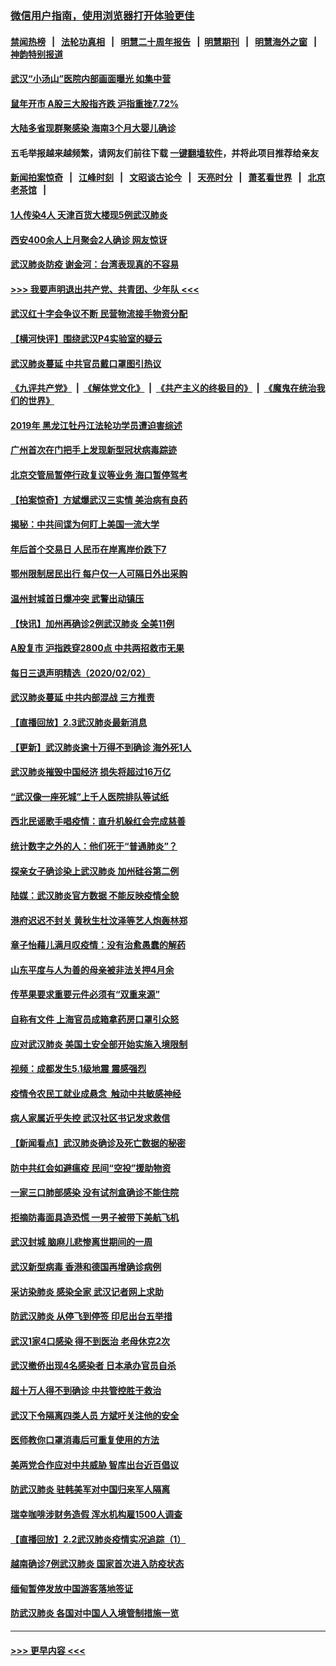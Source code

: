 ### [微信用户指南，使用浏览器打开体验更佳](https://github.com/gfw-breaker/banned-news1/blob/master/indexes/wechat-guide.md?t=0)
#### [禁闻热榜](热点新闻.md?t=0)  &nbsp;&nbsp;|&nbsp;&nbsp; [法轮功真相](https://github.com/gfw-breaker/truth/blob/master/README.md?t=0) &nbsp;&nbsp;|&nbsp;&nbsp; [明慧二十周年报告](https://github.com/gfw-breaker/mh-reports/blob/master/README.md?t=0) &nbsp;&nbsp;|&nbsp;&nbsp;[明慧期刊](https://github.com/gfw-breaker/mh-qikan) &nbsp;&nbsp;|&nbsp;&nbsp; [明慧海外之窗](https://github.com/gfw-breaker/mh-news/blob/master/README.md?t=0) &nbsp;&nbsp;|&nbsp;&nbsp; [神韵特别报道](https://github.com/gfw-breaker/mh-news/blob/master/shenyun.md?t=0)
#### [武汉“小汤山”医院内部画面曝光 如集中营](../pages/nsc413/n11841060.md?t=02032022) 
#### [鼠年开市 A股三大股指齐跌 沪指重挫7.72%](../pages/nsc413/n11840461.md?t=02032022) 
#### [大陆多省现群聚感染 海南3个月大婴儿确诊](../pages/nsc413/n11841274.md?t=02032022) 
#### 五毛举报越来越频繁，请网友们前往下载 [一键翻墙软件](https://github.com/gfw-breaker/ssr-accounts)，并将此项目推荐给亲友
#### [新闻拍案惊奇](https://github.com/gfw-breaker/banned-news1/blob/master/pages/link4.md) &nbsp;&nbsp;|&nbsp;&nbsp; [江峰时刻](https://github.com/gfw-breaker/banned-news1/blob/master/pages/link4.md) &nbsp;&nbsp;|&nbsp;&nbsp; [文昭谈古论今](https://github.com/gfw-breaker/banned-news1/blob/master/pages/link4.md) &nbsp;&nbsp;|&nbsp;&nbsp; [天亮时分](https://github.com/gfw-breaker/banned-news1/blob/master/pages/link4.md) &nbsp;&nbsp;|&nbsp;&nbsp; [萧茗看世界](https://github.com/gfw-breaker/banned-news1/blob/master/pages/link4.md) &nbsp;&nbsp;|&nbsp;&nbsp; [北京老茶馆](https://github.com/gfw-breaker/banned-news1/blob/master/pages/link4.md) &nbsp;&nbsp;|&nbsp;&nbsp; 
#### [1人传染4人 天津百货大楼现5例武汉肺炎](../pages/nsc413/n11840677.md?t=02032022) 
#### [西安400余人上月聚会2人确诊 网友惊讶](../pages/nsc413/n11841178.md?t=02032022) 
#### [武汉肺炎防疫 谢金河：台湾表现真的不容易](../pages/nsc413/n11841120.md?t=02032022) 
#### [>>> 我要声明退出共产党、共青团、少年队 <<<](https://github.com/begood0513/goodnews/blob/master/quit/letter.md) 
#### [武汉红十字会争议不断 民营物流接手物资分配](../pages/nsc413/n11840733.md?t=02032022) 
#### [【横河快评】围绕武汉P4实验室的疑云](../pages/nsc413/n11840494.md?t=02032022) 
#### [武汉肺炎蔓延 中共官员戴口罩图引热议](../pages/nsc413/n11840917.md?t=02032022) 
#### [《九评共产党》](https://github.com/begood0513/9ping.md/blob/master/README.md) &nbsp;|&nbsp; [《解体党文化》](../../../../jtdwh.md/blob/master/README.md)  &nbsp;|&nbsp; [《共产主义的终极目的》](../../../../gczydzjmd.md/blob/master/README.md) &nbsp;|&nbsp; [《魔鬼在统治我们的世界》](../../../../mgztzwmdsj.md/blob/master/README.md) 
#### [2019年 黑龙江牡丹江法轮功学员遭迫害综述](../pages/nsc413/n11839335.md?t=02032022) 
#### [广州首次在门把手上发现新型冠状病毒踪迹](../pages/nsc413/n11840613.md?t=02032022) 
#### [北京交管局暂停行政复议等业务 海口暂停驾考](../pages/nsc413/n11840528.md?t=02032022) 
#### [【拍案惊奇】方斌爆武汉三实情 美治病有良药](../pages/nsc413/n11839984.md?t=02032022) 
#### [揭秘：中共间谍为何盯上美国一流大学](../pages/nsc413/n11840270.md?t=02032022) 
#### [年后首个交易日 人民币在岸离岸价跌下7](../pages/nsc413/n11840366.md?t=02032022) 
#### [鄂州限制居民出行 每户仅一人可隔日外出采购](../pages/nsc413/n11839131.md?t=02032022) 
#### [温州封城首日爆冲突 武警出动镇压](../pages/nsc413/n11839881.md?t=02032022) 
#### [【快讯】加州再确诊2例武汉肺炎 全美11例](../pages/nsc413/n11840339.md?t=02032022) 
#### [A股复市 沪指跌穿2800点 中共两招救市无果](../pages/nsc413/n11839859.md?t=02032022) 
#### [每日三退声明精选（2020/02/02）](../pages/nsc413/n11840257.md?t=02032022) 
#### [武汉肺炎蔓延 中共内部混战 三方推责](../pages/nsc413/n11839612.md?t=02032022) 
#### [【直播回放】2.3武汉肺炎最新消息](../pages/nsc413/n11840124.md?t=02032022) 
#### [【更新】武汉肺炎逾十万得不到确诊 海外死1人](../pages/nsc413/n11801312.md?t=02032022) 
#### [武汉肺炎摧毁中国经济 损失将超过16万亿](../pages/nsc413/n11839723.md?t=02032022) 
#### [“武汉像一座死城”上千人医院排队等试纸](../pages/nsc413/n11839724.md?t=02032022) 
#### [西北民谣歌手唱疫情：直升机躲红会完成慈善](../pages/nsc413/n11839757.md?t=02032022) 
#### [统计数字之外的人：他们死于“普通肺炎”？](../pages/nsc413/n11839788.md?t=02032022) 
#### [探亲女子确诊染上武汉肺炎 加州硅谷第二例](../pages/nsc413/n11839784.md?t=02032022) 
#### [陆媒：武汉肺炎官方数据 不能反映疫情全貌](../pages/nsc413/n11839828.md?t=02032022) 
#### [港府迟迟不封关 黄秋生杜汶泽等艺人炮轰林郑](../pages/nsc413/n11839562.md?t=02032022) 
#### [章子怡藉儿满月叹疫情：没有治愈愚蠢的解药](../pages/nsc413/n11839428.md?t=02032022) 
#### [山东平度与人为善的母亲被非法关押4月余](../pages/nsc413/n11834949.md?t=02032022) 
#### [传苹果要求重要元件必须有“双重来源”](../pages/nsc413/n11839717.md?t=02032022) 
#### [自称有文件 上海官员成箱拿药房口罩引众怒](../pages/nsc413/n11839279.md?t=02032022) 
#### [应对武汉肺炎 美国土安全部开始实施入境限制](../pages/nsc413/n11839729.md?t=02032022) 
#### [视频：成都发生5.1级地震 震感强烈](../pages/nsc413/n11839732.md?t=02032022) 
#### [疫情令农民工就业成悬念  触动中共敏感神经](../pages/nsc413/n11839625.md?t=02032022) 
#### [病人家属近乎失控 武汉社区书记发求救信](../pages/nsc413/n11839621.md?t=02032022) 
#### [【新闻看点】武汉肺炎确诊及死亡数据的秘密](../pages/nsc413/n11839539.md?t=02032022) 
#### [防中共红会如避瘟疫 民间“空投”援助物资](../pages/nsc413/n11839313.md?t=02032022) 
#### [一家三口肺部感染 没有试剂盒确诊不能住院](../pages/nsc413/n11839581.md?t=02032022) 
#### [拒摘防毒面具造恐慌 一男子被带下美航飞机](../pages/nsc413/n11839455.md?t=02032022) 
#### [武汉封城 脑麻儿悲惨离世期间的一周](../pages/nsc413/n11839378.md?t=02032022) 
#### [武汉新型病毒 香港和德国再增确诊病例](../pages/nsc413/n11839381.md?t=02032022) 
#### [采访染肺炎 感染全家 武汉记者网上求助](../pages/nsc413/n11839411.md?t=02032022) 
#### [防武汉肺炎 从停飞到停签 印尼出台五举措](../pages/nsc413/n11839282.md?t=02032022) 
#### [武汉1家4口感染 得不到医治 老母休克2次](../pages/nsc413/n11839277.md?t=02032022) 
#### [武汉撤侨出现4名感染者 日本承办官员自杀](../pages/nsc413/n11839044.md?t=02032022) 
#### [超十万人得不到确诊 中共管控胜于救治](../pages/nsc413/n11838462.md?t=02032022) 
#### [武汉下令隔离四类人员 方斌吁关注他的安全](../pages/nsc413/n11838878.md?t=02032022) 
#### [医师教你口罩消毒后可重复使用的方法](../pages/nsc413/n11839225.md?t=02032022) 
#### [美两党合作应对中共威胁 智库出台近百倡议](../pages/nsc413/n11838437.md?t=02032022) 
#### [防武汉肺炎 驻韩美军对中国归来军人隔离](../pages/nsc413/n11838970.md?t=02032022) 
#### [瑞幸咖啡涉财务造假 浑水机构雇1500人调查](../pages/nsc413/n11838486.md?t=02032022) 
#### [【直播回放】2.2武汉肺炎疫情实况追踪（1）](../pages/nsc413/n11838871.md?t=02032022) 
#### [越南确诊7例武汉肺炎 国家首次进入防疫状态](../pages/nsc413/n11838860.md?t=02032022) 
#### [缅甸暂停发放中国游客落地签证](../pages/nsc413/n11838730.md?t=02032022) 
#### [防武汉肺炎 各国对中国人入境管制措施一览](../pages/nsc413/n11838726.md?t=02032022) 

----
#### [ >>> 更早内容 <<< ](../indexes/nsc413-earlier.md)
